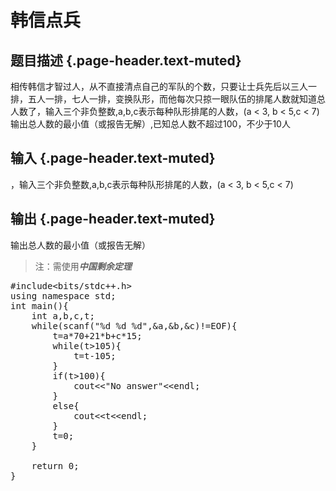 # 韩信点兵

## 题目描述 {.page-header.text-muted}

<div class="content">
  <p>
    相传韩信才智过人，从不直接清点自己的军队的个数，只要让士兵先后以三人一排，五人一排，七人一排，变换队形，而他每次只掠一眼队伍的排尾人数就知道总人数了，输入三个非负整数,a,b,c表示每种队形排尾的人数，(a < 3, b < 5,c < 7)输出总人数的最小值（或报告无解）,已知总人数不超过100，不少于10人
  </p>
</div>

## 输入 {.page-header.text-muted}

<div class="content">
  <p>
    ，输入三个非负整数,a,b,c表示每种队形排尾的人数，(a < 3, b < 5,c < 7)
  </p>
</div>

## 输出 {.page-header.text-muted}

<div class="content">
  <p>
    输出总人数的最小值（或报告无解）
  </p>
  
  <blockquote>
    <p>
      注：需使用<strong><em>中国剩余定理</em></strong>
    </p>
  </blockquote>
</div>

<pre class="EnlighterJSRAW" data-enlighter-language="c">#include&lt;bits/stdc++.h&gt;
using namespace std;
int main(){
    int a,b,c,t;
    while(scanf("%d %d %d",&a,&b,&c)!=EOF){
        t=a*70+21*b+c*15;
        while(t&gt;105){
            t=t-105;
        }
        if(t&gt;100){
            cout&lt;&lt;"No answer"&lt;&lt;endl;
        }
        else{
            cout&lt;&lt;t&lt;&lt;endl;
        }
        t=0;
    }
    
    return 0;
}</pre>

&nbsp;
